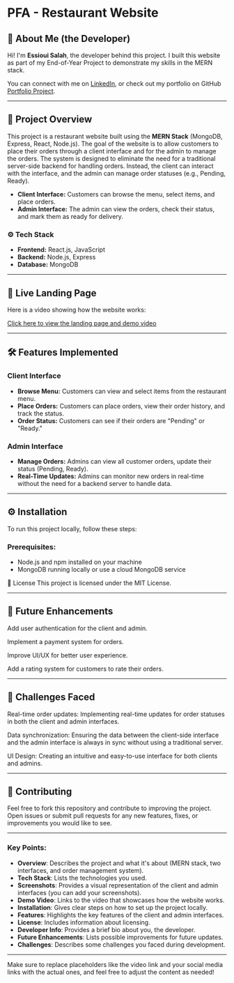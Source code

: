 # PFA - Restaurant Website

## 👤 About Me (the Developer)

Hi! I'm **Essioui Salah**, the developer behind this project. I built this website as part of my End-of-Year Project to demonstrate my skills in the MERN stack.

You can connect with me on [LinkedIn](https://www.linkedin.com/in/salah-essioui-9a93092b5/), or check out my portfolio on GitHub [Portfolio Project](https://github.com/essioui/Portfolio).

---

## 📜 Project Overview

This project is a restaurant website built using the **MERN Stack** (MongoDB, Express, React, Node.js). The goal of the website is to allow customers to place their orders through a client interface and for the admin to manage the orders. The system is designed to eliminate the need for a traditional server-side backend for handling orders. Instead, the client can interact with the interface, and the admin can manage order statuses (e.g., Pending, Ready).

- **Client Interface:** Customers can browse the menu, select items, and place orders.
- **Admin Interface:** The admin can view the orders, check their status, and mark them as ready for delivery.


### ⚙️ Tech Stack

- **Frontend:** React.js, JavaScript
- **Backend:** Node.js, Express
- **Database:** MongoDB

---

## 🎥 Live Landing Page

Here is a video showing how the website works:

[Click here to view the landing page and demo video](https://essioui.github.io/PFA_Landing-page/)

---

## 🛠️ Features Implemented

### Client Interface
- **Browse Menu:** Customers can view and select items from the restaurant menu.
- **Place Orders:** Customers can place orders, view their order history, and track the status.
- **Order Status:** Customers can see if their orders are "Pending" or "Ready."

### Admin Interface
- **Manage Orders:** Admins can view all customer orders, update their status (Pending, Ready).
- **Real-Time Updates:** Admins can monitor new orders in real-time without the need for a backend server to handle data.

---

## ⚙️ Installation

To run this project locally, follow these steps:

### Prerequisites:
- Node.js and npm installed on your machine
- MongoDB running locally or use a cloud MongoDB service

📄 License
This project is licensed under the MIT License.

---

## 🔮 Future Enhancements
Add user authentication for the client and admin.

Implement a payment system for orders.

Improve UI/UX for better user experience.

Add a rating system for customers to rate their orders.

---

## 💬 Challenges Faced
Real-time order updates: Implementing real-time updates for order statuses in both the client and admin interfaces.

Data synchronization: Ensuring the data between the client-side interface and the admin interface is always in sync without using a traditional server.

UI Design: Creating an intuitive and easy-to-use interface for both clients and admins.

---

## 🤝 Contributing
Feel free to fork this repository and contribute to improving the project. Open issues or submit pull requests for any new features, fixes, or improvements you would like to see.

---

### Key Points:
- **Overview**: Describes the project and what it's about (MERN stack, two interfaces, and order management system).
- **Tech Stack**: Lists the technologies you used.
- **Screenshots**: Provides a visual representation of the client and admin interfaces (you can add your screenshots).
- **Demo Video**: Links to the video that showcases how the website works.
- **Installation**: Gives clear steps on how to set up the project locally.
- **Features**: Highlights the key features of the client and admin interfaces.
- **License**: Includes information about licensing.
- **Developer Info**: Provides a brief bio about you, the developer.
- **Future Enhancements**: Lists possible improvements for future updates.
- **Challenges**: Describes some challenges you faced during development.

---

Make sure to replace placeholders like the video link and your social media links with the actual ones, and feel free to adjust the content as needed!

